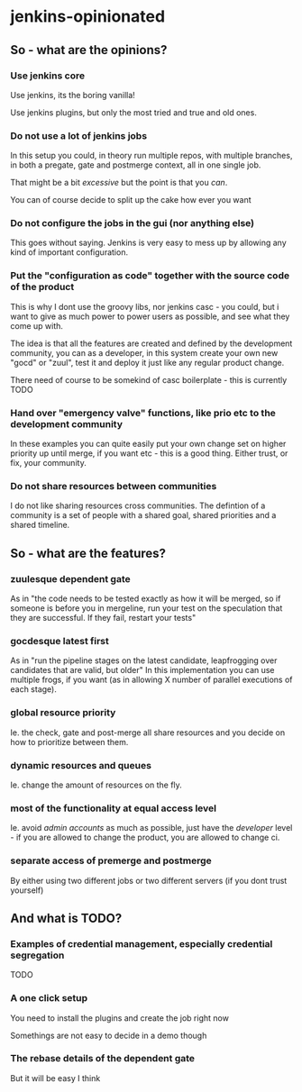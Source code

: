# jenkins-opinionated

## So - what are the opinions?

### Use jenkins core
Use jenkins, its the boring vanilla!


Use jenkins plugins, but only the most tried and true and old ones.
### Do not use a lot of jenkins jobs
In this setup you could, in theory run multiple repos, with multiple branches, in both a pregate,
gate and postmerge context, all in one single job.

That might be a bit *excessive* but the point is that you *can*.

You can of course decide to split up the cake how ever you want

### Do not configure the jobs in the gui (nor anything else)
This goes without saying. Jenkins is very easy to mess up by allowing any kind of important configuration.
### Put the "configuration as code" together with the source code of the product
This is why I dont use the groovy libs, nor jenkins casc - you could,
but i want to give as much power to power users as possible, and see what they come up with.

The idea is that all the features are created and defined by the development community,
you can as a developer, in this system create your own new "gocd" or "zuul", test it and deploy it just like any regular product change.

There need of course to be somekind of casc boilerplate - this is currently TODO

### Hand over "emergency valve" functions, like prio etc to the development community
In these examples you can quite easily put your own change set on higher priority up until merge,
if you want etc - this is a good thing. Either trust, or fix, your community.
### Do not share resources between communities
I do not like sharing resources cross communities.
The defintion of a community is a set of people with a shared goal, shared priorities and a shared
timeline.

## So - what are the features?

### zuulesque dependent gate
As in "the code needs to be tested exactly as how it will be merged, so if someone is before you in mergeline, run your test on the speculation that they are successful. If they fail, restart your tests"
### gocdesque latest first
As in "run the pipeline stages on the latest candidate, leapfrogging over candidates that are valid, but older"
In this implementation you can use multiple frogs, if you want (as in allowing X number of parallel executions of each stage).
### global resource priority
Ie. the check, gate and post-merge all share resources and you decide on how to prioritize between them.
### dynamic resources and queues
Ie. change the amount of resources on the fly.
### most of the functionality at equal access level
Ie. avoid *admin accounts* as much as possible, just have the *developer* level - if you are allowed to change the product, you are allowed to change ci.
### separate access of premerge and postmerge
By either using two different jobs or two different servers (if you dont trust yourself)

## And what is TODO?
### Examples of credential management, especially credential segregation
TODO
### A one click setup
You need to install the plugins and create the job right now

Somethings are not easy to decide in a demo though
### The rebase details of the dependent gate
But it will be easy I think
